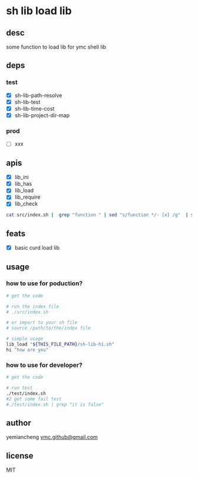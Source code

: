 # sh lib load lib
## desc

some function to load lib for ymc shell lib

## deps

### test

- [x] sh-lib-path-resolve
- [x] sh-lib-test
- [x] sh-lib-time-cost
- [x] sh-lib-project-dir-map

### prod

- [ ] xxx

## apis

- [x] lib_ini
- [x] lib_has
- [x] lib_load
- [x] lib_require
- [x] lib_check

```sh
cat src/index.sh |  grep "function " | sed "s/function */- [x] /g"  | sed "s/(.*) *{//g"
```

## feats

- [x] basic curd load lib
## usage

### how to use for poduction?

```sh
# get the code

# run the index file
# ./src/index.sh

# or import to your sh file
# source /path/to/the/index file

# simple usage
lib_load "${THIS_FILE_PATH}/sh-lib-hi.sh"
hi "how are you"
```

### how to use for developer?

```sh
# get the code

# run test
./test/index.sh
#2 get some fail test
#./test/index.sh | grep "it is false"
```

## author

yemiancheng <ymc.github@gmail.com>

## license

MIT
